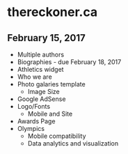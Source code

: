# thereckoner.ca
## February 15, 2017
- Multiple authors
- Biographies - due February 18, 2017
- Athletics widget
- Who we are
- Photo galaries template
  - Image Size
- Google AdSense
- Logo/Fonts
  - Mobile and Site
- Awards Page
- Olympics
  - Mobile compatibility
  - Data analytics and visualization
